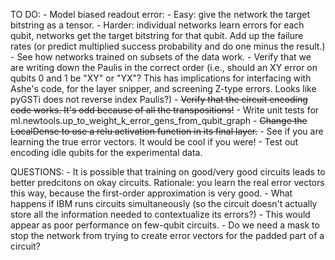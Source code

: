 TO DO:
    - Model biased readout error:
        - Easy: give the network the target bitstring as a tensor.
        - Harder: individual networks learn errors for each qubit, networks get the target bitstring for that qubit. Add up the failure rates (or predict multiplied success probability and do one minus the result.)
    - See how networks trained on subsets of the data work.
    - Verify that we are writing down the Paulis in the correct order (i.e., should an XY error on qubits 0 and 1 be "XY" or "YX"? This has implications for interfacing with Ashe's code, for the layer snipper, and screening Z-type errors. Looks like pyGSTi does not reverse index Paulis?)
    - ~~Verify that the circuit encoding code works. It's odd because of all the transpositions!~~
    - Write unit tests for ml.newtools.up_to_weight_k_error_gens_from_qubit_graph
    - ~~Change the LocalDense to use a relu activation function in its final layer.~~
    - See if you are learning the true error vectors. It would be cool if you were!
    - Test out encoding idle qubits for the experimental data.

QUESTIONS:
    - It is possible that training on good/very good circuits leads to better predcitons on okay circuits. Rationale: you learn the real error vectors this way, because the first-order approximation is very good.
    - What happens if IBM runs circuits simultaneously (so the circuit doesn't actually store all the information needed to contextualize its errors?)
        - This would appear as poor performance on few-qubit circuits.
    - Do we need a mask to stop the network from trying to create error vectors for the padded part of a circuit? 